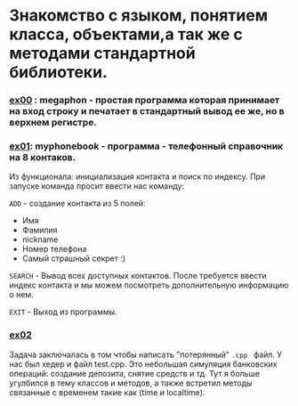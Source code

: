 #  Знакомство с языком, понятием класса, объектами,а так же с методами стандартной библиотеки.

### [ex00](https://github.com/odgigodji/CPP/tree/master/CPP00/ex00) : megaphon - простая программа которая принимает на вход строку и печатает в стандартный вывод ее же, но в верхнем регистре.
### [ex01](https://github.com/odgigodji/CPP/tree/master/CPP00/ex01): myphonebook - программа - телефонный справочник на 8 контаков. 
Из функционала: инициализация контакта и поиск по индексу. 
При запуске команда просит ввести нас команду: 

`ADD` - создание контакта из 5 полей:
- Имя
- Фамилия
- nickname
- Номер телефона
- Самый страшный секрет :)

`SEARCH` - Вывод всех доступных контактов. После требуется ввести индекс контакта и мы можем посмотреть дополнительную информацию о нем.

`EXIT` - Выход из программы.  

### [ex02](https://github.com/odgigodji/CPP/tree/master/CPP00/ex02) 
Задача заключалась в том чтобы написать "потерянный" `.cpp ` файл. У нас был хедер и файл test.cpp. Это небольшая симуляция банковских операций: создание депозита, снятие средств и тд. Тут я больше угулбился в тему классов и методов, а также встретил методы связанные с временем такие как (time и localtime).
